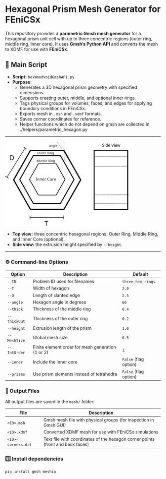 # Hexagonal Prism Mesh Generator for FEniCSx

This repository provides a **parametric Gmsh mesh generator** for a hexagonal prism unit cell with up to three concentric regions (outer ring, middle ring, inner core). It uses **Gmsh’s Python API** and converts the mesh to XDMF for use with **FEniCSx**.

## 📌 Main Script

- **Script:** `hexWoodVoidGmshAPI.py`
- **Purpose:**  
  - Generates a 3D hexagonal prism geometry with specified dimensions.
  - Supports creating outer, middle, and optional inner rings.
  - Tags physical groups for volumes, faces, and edges for applying boundary conditions in FEniCSx.
  - Exports mesh in `.msh` and `.xdmf` formats.
  - Saves corner coordinates for reference.
  - Helper functions which do not depend on gmsh are collected in ./helpers/parametric_hexagon.py

---

<img src="../docs/images/hex_cell.svg" alt="Hexagonal Prism Unit Cell" width="400"/>

- **Top view:** three concentric hexagonal regions: Outer Ring, Middle Ring, and Inner Core (optional).
- **Side view:** the extrusion height specified by `--height`.

---


### ⚙️ Command-line Options 

| Option         | Description                                        | Default               |
|----------------|----------------------------------------------------|-----------------------|
| `--ID`         | Problem ID used for filenames                      | `three_hex_rings`     |
| `--T`          | Width of hexagon                                   | `2.0`                 |
| `--D`          | Length of slanted edge                             | `2.5`                 |
| `--angle`      | Hexagon angle in degrees                           | `60`                  |
| `--thick`      | Thickness of the middle ring                       | `0.4`                 |
| `--thickOut`   | Thickness of the outer ring                        | `0.2`                 |
| `--height`     | Extrusion length of the prism                      | `1.0`                 |
| `--MeshSize`   | Global mesh size                                   | `0.5`                 |
| `--IntOrder`   | Finite element order for mesh generation (1 or 2)  | `1`                   |
| `--inner`      | Include the inner core                             | `False` (flag option) |
| `--prisms`     | Use prism elements instead of tetrahedra           | `False` (flag option) |


### 📂 Output Files

All output files are saved in the `mesh/` folder:

| File                      | Description                                                      |
|---------------------------|------------------------------------------------------------------|
| `<ID>.msh`                | Gmsh mesh file with physical groups (for inspection in Gmsh GUI) |
| `<ID>.xdmf`               | Converted XDMF mesh for use with FEniCSx simulations             |
| `<ID>-corners.dat`        | Text file with coordinates of the hexagon corner points (front and back faces) |


### 1️⃣ Install dependencies

```bash
pip install gmsh meshio

